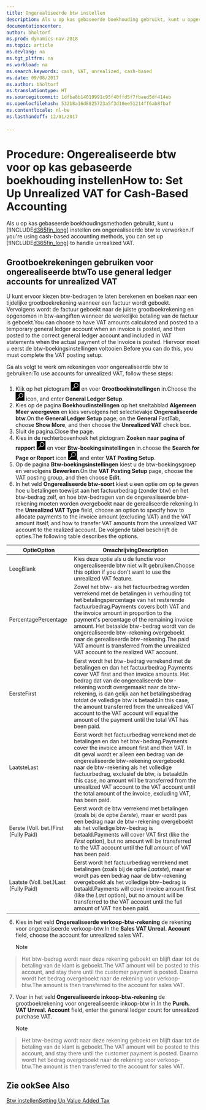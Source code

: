 ```yaml
---
title: Ongerealiseerde btw instellen
description: Als u op kas gebaseerde boekhouding gebruikt, kunt u opgeven hoe ongerealiseerde btw voor verkopen en inkopen moet worden verwerkt.
documentationcenter: 
author: bholtorf
ms.prod: dynamics-nav-2018
ms.topic: article
ms.devlang: na
ms.tgt_pltfrm: na
ms.workload: na
ms.search.keywords: cash, VAT, unrealized, cash-based
ms.date: 09/08/2017
ms.author: bholtorf
ms.translationtype: HT
ms.sourcegitcommit: 1dfba8b14019991c95f40ffd5f7fbaed5df414eb
ms.openlocfilehash: 532b8a16d8825723a5f3d10ee51214ff6ab8fbaf
ms.contentlocale: nl-be
ms.lasthandoff: 12/01/2017

---
```


# <a name="how-to-set-up-unrealized-vat-for-cash-based-accounting"></a><span data-ttu-id="1ca94-103">Procedure: Ongerealiseerde btw voor op kas gebaseerde boekhouding instellen</span><span class="sxs-lookup"><span data-stu-id="1ca94-103">How to: Set Up Unrealized VAT for Cash-Based Accounting</span></span>
<span data-ttu-id="1ca94-104">Als u op kas gebaseerde boekhoudingsmethoden gebruikt, kunt u [!INCLUDE[d365fin_long](includes/d365fin_long_md.md)] instellen om ongerealiseerde btw te verwerken.</span><span class="sxs-lookup"><span data-stu-id="1ca94-104">If you're using cash-based accounting methods, you can set up [!INCLUDE[d365fin_long](includes/d365fin_long_md.md)] to handle unrealized VAT.</span></span>

## <a name="to-use-general-ledger-accounts-for-unrealized-vat"></a><span data-ttu-id="1ca94-105">Grootboekrekeningen gebruiken voor ongerealiseerde btw</span><span class="sxs-lookup"><span data-stu-id="1ca94-105">To use general ledger accounts for unrealized VAT</span></span>
<span data-ttu-id="1ca94-106">U kunt ervoor kiezen btw-bedragen te laten berekenen en boeken naar een tijdelijke grootboekrekening wanneer een factuur wordt geboekt. Vervolgens wordt de factuur geboekt naar de juiste grootboekrekening en opgenomen in btw-aangiften wanneer de werkelijke betaling van de factuur is geboekt.</span><span class="sxs-lookup"><span data-stu-id="1ca94-106">You can choose to have VAT amounts calculated and posted to a temporary general ledger account when an invoice is posted, and then posted to the correct general ledger account and included in VAT statements when the actual payment of the invoice is posted.</span></span> <span data-ttu-id="1ca94-107">Hiervoor moet u eerst de btw-boekingsinstellingen voltooien.</span><span class="sxs-lookup"><span data-stu-id="1ca94-107">Before you can do this, you must complete the VAT posting setup.</span></span>

<span data-ttu-id="1ca94-108">Ga als volgt te werk om rekeningen voor ongerealiseerde btw te gebruiken:</span><span class="sxs-lookup"><span data-stu-id="1ca94-108">To use accounts for unrealized VAT, follow these steps:</span></span>
1. <span data-ttu-id="1ca94-109">Klik op het pictogram ![Zoeken naar pagina of rapport](media/ui-search/search_small.png "pictogram Zoeken naar pagina of rapport") en voer **Grootboekinstellingen** in.</span><span class="sxs-lookup"><span data-stu-id="1ca94-109">Choose the ![Search for Page or Report](media/ui-search/search_small.png "Search for Page or Report icon") icon, and enter **General Ledger Setup**.</span></span> 
2. <span data-ttu-id="1ca94-110">Kies op de pagina **Boekhoudinstellingen** op het sneltabblad **Algemeen** **Meer weergeven** en kies vervolgens het selectievakje **Ongerealiseerde btw**.</span><span class="sxs-lookup"><span data-stu-id="1ca94-110">On the **General Ledger Setup** page, on the **General** FastTab, choose **Show More**, and then choose the **Unrealized VAT** check box.</span></span>
3. <span data-ttu-id="1ca94-111">Sluit de pagina.</span><span class="sxs-lookup"><span data-stu-id="1ca94-111">Close the page.</span></span>
4. <span data-ttu-id="1ca94-112">Kies in de rechterbovenhoek het pictogram **Zoeken naar pagina of rapport** ![Zoeken naar pagina of rapport](media/ui-search/search_small.png "Pictogram Zoeken naar pagina of rapport") en voer **Btw-boekingsinstellingen** in.</span><span class="sxs-lookup"><span data-stu-id="1ca94-112">choose the **Search for Page or Report** icon ![Search for Page or Report](media/ui-search/search_small.png "Search for Page or Report icon"), and enter **VAT Posting Setup**.</span></span> 
5. <span data-ttu-id="1ca94-113">Op de pagina **Btw-boekingsinstellingen** kiest u de btw-boekingsgroep en vervolgens **Bewerken**.</span><span class="sxs-lookup"><span data-stu-id="1ca94-113">On the **VAT Posting Setup** page, choose the VAT posting group, and then choose **Edit**.</span></span> 
6. <span data-ttu-id="1ca94-114">In het veld **Ongerealiseerde btw-soort** kiest u een optie om op te geven hoe u betalingen toewijst aan het factuurbedrag (zonder btw) en het btw-bedrag zelf, en hoe btw-bedragen van de ongerealiseerde btw-rekening moeten worden overgeboekt naar de gerealiseerde rekening.</span><span class="sxs-lookup"><span data-stu-id="1ca94-114">In the **Unrealized VAT Type** field, choose an option to specify how to allocate payments to the invoice amount (excluding VAT) and the VAT amount itself, and how to transfer VAT amounts from the unrealized VAT account to the realized account.</span></span> <span data-ttu-id="1ca94-115">De volgende tabel beschrijft de opties.</span><span class="sxs-lookup"><span data-stu-id="1ca94-115">The following table describes the options.</span></span>

| <span data-ttu-id="1ca94-116">Optie</span><span class="sxs-lookup"><span data-stu-id="1ca94-116">Option</span></span> | <span data-ttu-id="1ca94-117">Omschrijving</span><span class="sxs-lookup"><span data-stu-id="1ca94-117">Description</span></span> |
| --- | --- |
| <span data-ttu-id="1ca94-118">Leeg</span><span class="sxs-lookup"><span data-stu-id="1ca94-118">Blank</span></span> | <span data-ttu-id="1ca94-119">Kies deze optie als u de functie voor ongerealiseerde btw niet wilt gebruiken.</span><span class="sxs-lookup"><span data-stu-id="1ca94-119">Choose this option if you don't want to use the unrealized VAT feature.</span></span> |
| <span data-ttu-id="1ca94-120">Percentage</span><span class="sxs-lookup"><span data-stu-id="1ca94-120">Percentage</span></span> | <span data-ttu-id="1ca94-121">Zowel het btw- als het factuurbedrag worden verrekend met de betalingen in verhouding tot het betalingspercentage van het resterende factuurbedrag.</span><span class="sxs-lookup"><span data-stu-id="1ca94-121">Payments covers both VAT and the invoice amount in proportion to the payment's percentage of the remaining invoice amount.</span></span> <span data-ttu-id="1ca94-122">Het betaalde btw-bedrag wordt van de ongerealiseerde btw-rekening overgeboekt naar de gerealiseerde btw-rekening.</span><span class="sxs-lookup"><span data-stu-id="1ca94-122">The paid VAT amount is transferred from the unrealized VAT account to the realized VAT account.</span></span> |
| <span data-ttu-id="1ca94-123">Eerste</span><span class="sxs-lookup"><span data-stu-id="1ca94-123">First</span></span> | <span data-ttu-id="1ca94-124">Eerst wordt het btw-bedrag verrekend met de betalingen en dan het factuurbedrag.</span><span class="sxs-lookup"><span data-stu-id="1ca94-124">Payments cover VAT first and then invoice amounts.</span></span> <span data-ttu-id="1ca94-125">Het bedrag dat van de ongerealiseerde btw-rekening wordt overgemaakt naar de btw-rekening, is dan gelijk aan het betalingsbedrag totdat de volledige btw is betaald.</span><span class="sxs-lookup"><span data-stu-id="1ca94-125">In this case, the amount transferred from the unrealized VAT account to the VAT account will equal the amount of the payment until the total VAT has been paid.</span></span> |
| <span data-ttu-id="1ca94-126">Laatste</span><span class="sxs-lookup"><span data-stu-id="1ca94-126">Last</span></span> | <span data-ttu-id="1ca94-127">Eerst wordt het factuurbedrag verrekend met de betalingen en dan het btw-bedrag.</span><span class="sxs-lookup"><span data-stu-id="1ca94-127">Payments cover the invoice amount first and then VAT.</span></span> <span data-ttu-id="1ca94-128">In dit geval wordt er alleen een bedrag van de ongerealiseerde btw-rekening overgeboekt naar de btw-rekening als het volledige factuurbedrag, exclusief de btw, is betaald.</span><span class="sxs-lookup"><span data-stu-id="1ca94-128">In this case, no amount will be transferred from the unrealized VAT account to the VAT account until the total amount of the invoice, excluding VAT, has been paid.</span></span> |
| <span data-ttu-id="1ca94-129">Eerste (Voll. bet.)</span><span class="sxs-lookup"><span data-stu-id="1ca94-129">First (Fully Paid)</span></span> | <span data-ttu-id="1ca94-130">Eerst wordt de btw verrekend met betalingen (zoals bij de optie _Eerste_), maar er wordt pas een bedrag naar de btw-rekening overgeboekt als het volledige btw-bedrag is betaald.</span><span class="sxs-lookup"><span data-stu-id="1ca94-130">Payments will cover VAT first (like the _First_ option), but no amount will be transferred to the VAT account until the full amount of VAT has been paid.</span></span> |
| <span data-ttu-id="1ca94-131">Laatste (Voll. bet.)</span><span class="sxs-lookup"><span data-stu-id="1ca94-131">Last (Fully Paid)</span></span> | <span data-ttu-id="1ca94-132">Eerst wordt het factuurbedrag verrekend met betalingen (zoals bij de optie _Laatste_), maar er wordt pas een bedrag naar de btw-rekening overgeboekt als het volledige btw-bedrag is betaald.</span><span class="sxs-lookup"><span data-stu-id="1ca94-132">Payments will cover invoice amount first (like the _Last_ option), but no amount will be transferred to the VAT account until the full amount of VAT has been paid.</span></span> |

6. <span data-ttu-id="1ca94-133">Kies in het veld **Ongerealiseerde verkoop-btw-rekening** de rekening voor ongerealiseerde verkoop-btw.</span><span class="sxs-lookup"><span data-stu-id="1ca94-133">In the **Sales VAT Unreal. Account** field, choose the account for unrealized sales VAT.</span></span>

    > [!NOTE]  
>   <span data-ttu-id="1ca94-134">Het btw-bedrag wordt naar deze rekening geboekt en blijft daar tot de betaling van de klant is geboekt.</span><span class="sxs-lookup"><span data-stu-id="1ca94-134">The VAT amount will be posted to this account, and stay there until the customer payment is posted.</span></span> <span data-ttu-id="1ca94-135">Daarna wordt het bedrag overgeboekt naar de rekening voor verkoop-btw.</span><span class="sxs-lookup"><span data-stu-id="1ca94-135">The amount is then transferred to the account for sales VAT.</span></span>
7. <span data-ttu-id="1ca94-136">Voer in het veld **Ongerealiseerde inkoop-btw-rekening** de grootboekrekening voor ongerealiseerde inkoop-btw in.</span><span class="sxs-lookup"><span data-stu-id="1ca94-136">In the **Purch. VAT Unreal. Account** field, enter the general ledger count for unrealized purchase VAT.</span></span>

    > [!NOTE]  
>   <span data-ttu-id="1ca94-137">Het btw-bedrag wordt naar deze rekening geboekt en blijft daar tot de betaling van de klant is geboekt.</span><span class="sxs-lookup"><span data-stu-id="1ca94-137">The VAT amount will be posted to this account, and stay there until the customer payment is posted.</span></span> <span data-ttu-id="1ca94-138">Daarna wordt het bedrag overgeboekt naar de rekening voor verkoop-btw.</span><span class="sxs-lookup"><span data-stu-id="1ca94-138">The amount is then transferred to the account for sales VAT.</span></span>

## <a name="see-also"></a><span data-ttu-id="1ca94-139">Zie ook</span><span class="sxs-lookup"><span data-stu-id="1ca94-139">See Also</span></span>
[<span data-ttu-id="1ca94-140">Btw instellen</span><span class="sxs-lookup"><span data-stu-id="1ca94-140">Setting Up Value Added Tax</span></span>](finance-setup-vat.md)
